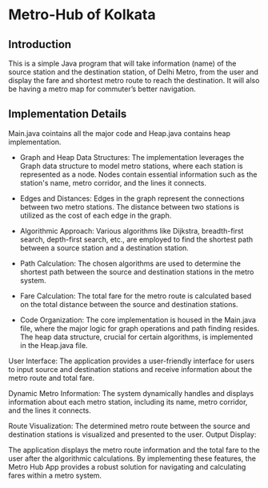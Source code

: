 # Metro-Hub of Kolkata

## Introduction
This is a simple Java program that will take information (name) of the source station and the destination station, of Delhi Metro, 
from the user and display the fare and shortest metro route to reach the destination. It will also be having a metro map for commuter’s better navigation.

## Implementation Details

Main.java cointains all the major code and Heap.java contains heap implementation.

* Graph and Heap Data Structures:
The implementation leverages the Graph data structure to model metro stations, where each station is represented as a node.
Nodes contain essential information such as the station's name, metro corridor, and the lines it connects.

* Edges and Distances:
Edges in the graph represent the connections between two metro stations.
The distance between two stations is utilized as the cost of each edge in the graph.

* Algorithmic Approach:
Various algorithms like Dijkstra, breadth-first search, depth-first search, etc., are employed to find the shortest path between a source station and a destination station.

* Path Calculation:
The chosen algorithms are used to determine the shortest path between the source and destination stations in the metro system.

* Fare Calculation:
The total fare for the metro route is calculated based on the total distance between the source and destination stations.

* Code Organization:
The core implementation is housed in the Main.java file, where the major logic for graph operations and path finding resides.
The heap data structure, crucial for certain algorithms, is implemented in the Heap.java file.

User Interface:
The application provides a user-friendly interface for users to input source and destination stations and receive information about the metro route and total fare.

Dynamic Metro Information:
The system dynamically handles and displays information about each metro station, including its name, metro corridor, and the lines it connects.

Route Visualization:
The determined metro route between the source and destination stations is visualized and presented to the user.
Output Display:

The application displays the metro route information and the total fare to the user after the algorithmic calculations.
By implementing these features, the Metro Hub App provides a robust solution for navigating and calculating fares within a metro system.
